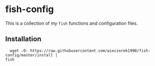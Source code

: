 fish-config
===========

This is a collection of my `fish` functions and configuration files.

## Installation

```shell
  wget -O- https://raw.githubusercontent.com/wieczorek1990/fish-config/master/install |
fish
```
